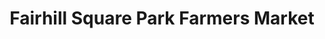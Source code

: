 ---
title: "Fairhill Square Park Farmers Market"
url: /philadelphia/fairhill-square-park-farmers-market/
shop: Hofladen
---